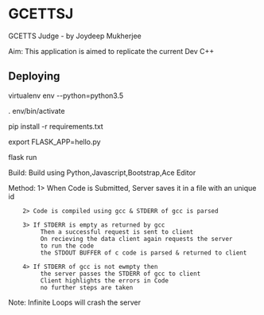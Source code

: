 # GCETTSJ
GCETTS Judge  - by Joydeep Mukherjee

Aim: This application is aimed to replicate the current Dev C++

## Deploying
virtualenv env --python=python3.5

. env/bin/activate

pip install -r requirements.txt

export FLASK_APP=hello.py

flask run

Build: Build using Python,Javascript,Bootstrap,Ace Editor

Method: 1> When Code is Submitted, Server saves it in a file with an unique id

        2> Code is compiled using gcc & STDERR of gcc is parsed
        
        3> If STDERR is empty as returned by gcc        
             Then a successful request is sent to client
             On recieving the data client again requests the server 
             to run the code
             the STDOUT BUFFER of c code is parsed & returned to client
             
        4> If STDERR of gcc is not ewmpty then
             the server passes the STDERR of gcc to client
             Client highlights the errors in Code
             no further steps are taken
             
 Note: Infinite Loops will crash the server
